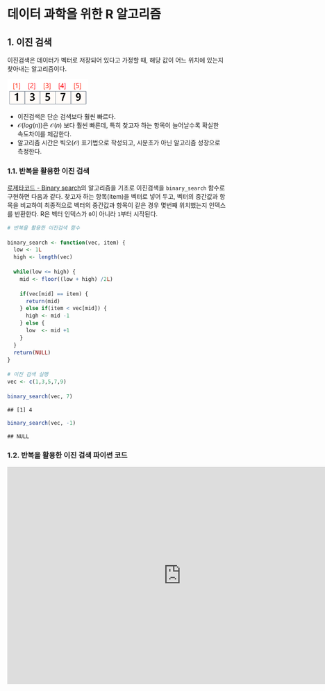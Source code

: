 # 데이터 과학을 위한 R 알고리즘



## 1. 이진 검색

이진검색은 데이터가 벡터로 저장되어 있다고 가정할 때, 해당 값이 어느 위치에 있는지 찾아내는 알고리즘이다. 

<img src="fig/r-binary-search-data-structure.png" alt="이진 검색 알고리즘" width="37%" />

- 이진검색은 단순 검색보다 훨씬 빠르다.
- $\mathcal{O}(log(n))$은 $\mathcal{O}(n)$ 보다 훨씬 빠른데, 특히 찾고자 하는 항목이 늘어날수록 확실한 속도차이를 체감한다.
- 알고리즘 시간은 빅오($\mathcal{O}$) 표기법으로 작성되고, 시분초가 아닌 알고리즘 성장으로 측정한다.

### 1.1. 반복을 활용한 이진 검색

[로제타코드 - Binary search](https://rosettacode.org/wiki/Binary_search)의 알고리즘을 기초로 이진검색을 `binary_search` 함수로 구현하면 다음과 같다. 찾고자 하는 항목(item)을 벡터로 넣어 두고, 
벡터의 중간값과 항목을 비교하여 최종적으로 벡터의 중간값과 항목이 같은 경우 몇번째 위치했는지 인덱스를 반환한다. R은 벡터 인덱스가 `0`이 아니라 `1`부터 시작된다.


```r
# 반복을 활용한 이진검색 함수

binary_search <- function(vec, item) {
  low <- 1L
  high <- length(vec)

  while(low <= high) {
    mid <- floor((low + high) /2L)

    if(vec[mid] == item) {
      return(mid)
    } else if(item < vec[mid]) {
      high <- mid -1
    } else {
      low  <- mid +1
    }
  }
  return(NULL)
}

# 이진 검색 실행
vec <- c(1,3,5,7,9)

binary_search(vec, 7) 
```

```
## [1] 4
```

```r
binary_search(vec, -1)
```

```
## NULL
```

### 1.2. 반복을 활용한 이진 검색 파이썬 코드



<iframe width="800" height="500" frameborder="0" src="http://pythontutor.com/iframe-embed.html#code=def%20binary_search%28list,%20item%29%3A%0A%20%20%23%20low%20and%20high%20keep%20track%20of%20which%20part%20of%20the%20list%20you'll%20search%20in.%0A%20%20low%20%3D%200%0A%20%20high%20%3D%20len%28list%29%20-%201%0A%0A%20%20%23%20While%20you%20haven't%20narrowed%20it%20down%20to%20one%20element%20...%0A%20%20while%20low%20%3C%3D%20high%3A%0A%20%20%20%20%23%20...%20check%20the%20middle%20element%0A%20%20%20%20mid%20%3D%20%28low%20%2B%20high%29%20//%202%0A%20%20%20%20guess%20%3D%20list%5Bmid%5D%0A%20%20%20%20%23%20Found%20the%20item.%0A%20%20%20%20if%20guess%20%3D%3D%20item%3A%0A%20%20%20%20%20%20return%20mid%0A%20%20%20%20%23%20The%20guess%20was%20too%20high.%0A%20%20%20%20if%20guess%20%3E%20item%3A%0A%20%20%20%20%20%20high%20%3D%20mid%20-%201%0A%20%20%20%20%23%20The%20guess%20was%20too%20low.%0A%20%20%20%20else%3A%0A%20%20%20%20%20%20low%20%3D%20mid%20%2B%201%0A%0A%20%20%23%20Item%20doesn't%20exist%0A%20%20return%20None%0A%0Amy_list%20%3D%20%5B1,%203,%205,%207,%209%5D%0Aprint%20binary_search%28my_list,%207%29%20%23%20%3D%3E%204&codeDivHeight=400&codeDivWidth=350&cumulative=false&curInstr=18&heapPrimitives=false&origin=opt-frontend.js&py=2&rawInputLstJSON=%5B%5D&textReferences=false"> </iframe>


